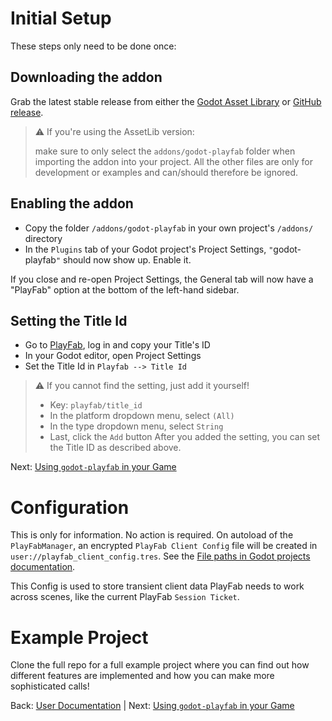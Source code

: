 # Initial Setup
These steps only need to be done once:

## Downloading the addon
Grab the latest stable release from either the [Godot Asset Library](https://godotengine.org/asset-library/asset/1321) or [GitHub release](https://github.com/Structed/godot-playfab/releases).

> ⚠️ If you're using the AssetLib version:
>
> make sure to only select the `addons/godot-playfab` folder when importing the addon into your project.
> All the other files are only for development or examples and can/should therefore be ignored.

## Enabling the addon
* Copy the folder `/addons/godot-playfab` in your own project's `/addons/` directory
* In the `Plugins` tab of your Godot project's Project Settings, `"`godot-playfab`"` should now show up. Enable it.

If you close and re-open Project Settings, the General tab will now have a "PlayFab" option at the bottom of the left-hand sidebar.

## Setting the Title Id
* Go to [PlayFab](https://playfab.com), log in and copy your Title's ID
* In your Godot editor, open Project Settings
* Set the Title Id in `Playfab --> Title Id`

> ⚠️ If you cannot find the setting, just add it yourself!
> * Key: `playfab/title_id`
> * In the platform dropdown menu, select `(All)`
> * In the type dropdown menu, select `String`
> * Last, click the `Add` button
> After you added the setting, you can set the Title ID as described above.

Next: [Using `godot-playfab` in your Game](usage.md)

# Configuration
This is only for information. No action is required.
On autoload of the `PlayFabManager`, an encrypted `PlayFab Client Config` file will be created in `user://playfab_client_config.tres`.
See the [File paths in Godot projects documentation](https://docs.godotengine.org/en/stable/tutorials/io/data_paths.html).

This Config is used to store transient client data PlayFab needs to work across scenes, like the current PlayFab `Session Ticket`.

# Example Project
Clone the full repo for a full example project where you can find out how different features are implemented and how you can make more sophisticated calls!

Back: [User Documentation](README.md) | Next: [Using `godot-playfab` in your Game](usage.md)
